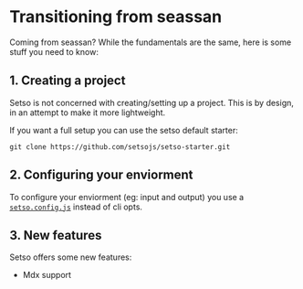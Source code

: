 # Transitioning from seassan

Coming from seassan? While the fundamentals are the same, here is some stuff you need to know:

## 1. Creating a project

Setso is not concerned with creating/setting up a project. This is by design, in an attempt to make it more lightweight.

If you want a full setup you can use the setso default starter:

```shell
git clone https://github.com/setsojs/setso-starter.git
```

## 2. Configuring your enviorment

To configure your enviorment (eg: input and output) you use a [`setso.config.js`](../api/setso.config.js.md) instead of cli opts.

## 3. New features

Setso offers some new features:

- Mdx support